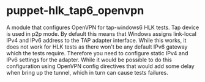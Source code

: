 # puppet-hlk_tap6_openvpn

A module that configures OpenVPN for tap-windows6 HLK tests. Tap device is used
in p2p mode. By default this means that Windows assigns link-local IPv4 and IPv6
address to the TAP adapter interface. While this works, it does not work for HLK
tests as there won't be any default IPv6 gateway which the tests require.
Therefore you need to configure static IPv4 and IPv6 settings for the adapter.
While it would be possible to do this configuration using OpenVPN config
directives that would add some delay when bring up the tunnel, which in turn
can cause tests failures.
